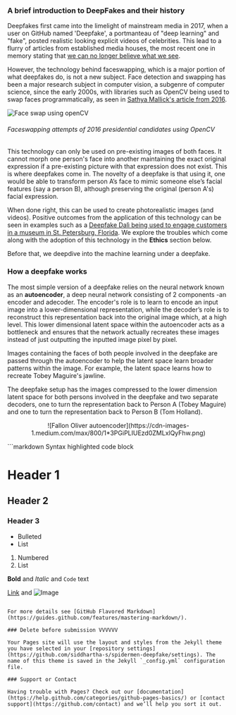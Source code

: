 ### A brief introduction to DeepFakes and their history

Deepfakes first came into the limelight of mainstream media in 2017, when a user on GitHub named 'Deepfake', a portmanteau of "deep learning" and "fake", posted realistic looking explicit videos of celebrities. This lead to a flurry of articles from established media houses, the most recent one in memory stating that [we can no longer believe what we see](https://www.nytimes.com/2019/06/10/opinion/deepfake-pelosi-video.html). 

However, the technology behind faceswapping, which is a major portion of what deepfakes do, is not a new subject. Face detection and swapping has been a major research subject in computer vision, a subgenre of computer science, since the early 2000s, with libraries such as OpenCV being used to swap faces programmatically, as seen in [Sathya Mallick's article from 2016](https://www.learnopencv.com/face-swap-using-opencv-c-python/).

![Face swap using openCV](https://www.learnopencv.com/wp-content/uploads/2016/04/presidential-candidates.jpg)

<p align="center">
<h6>Faceswapping attempts of 2016 presidential candidates using OpenCV</h6>
</p>

This technology can only be used on pre-existing images of both faces. It cannot morph one person's face into another maintaining the exact original expression if a pre-existing picture with that expression does not exist. This is where deepfakes come in. The novelty of a deepfake is that using it, one would be able to transform person A’s face to mimic someone else’s facial features (say a person B), although preserving the original (person A's) facial expression.

When done right, this can be used to create photorealistic images (and videos). Positive outcomes from the application of this technology can be seen in examples such as a [Deepfake Dalì being used to engage customers in a museum in St. Petersburg, Florida](https://www.theverge.com/2019/5/10/18540953/salvador-dali-lives-deepfake-museum). We explore the troubles which come along with the adoption of this technology in the **Ethics** section below.

Before that, we deepdive into the machine learning under a deepfake. 

### How a deepfake works

The most simple version of a deepfake relies on the neural network known as an **autoencoder**, a deep neural network consisting of 2 components -an encoder and  adecoder. The encoder's role is to learn to encode an input image into a lower-dimensional representation, while the decoder’s role is to reconstruct this representation back into the original image which, at a high level. This lower dimensional latent space within the autoencoder acts as a bottleneck and ensures that the network actually recreates these images instead of just outputting the inputted image pixel by pixel. 

Images containing the faces of both people involved in the deepfake are passed through the autoencoder to help the latent space 
learn broader patterns within the image. For example, the latent space learns how to recreate Tobey Maguire's jawline. 

The deepfake setup has the images compressed to the lower dimension latent space for both persons involved in the deepfake and two separate decoders, one to turn the representation back to Person A (Tobey Maguire) and one to turn the representation back to Person B (Tom Holland). 
<p align="center">
![Fallon Oliver autoencoder](https://cdn-images-1.medium.com/max/800/1*3PGiPLIUEzd0ZMLxlQyFhw.png)
</p>
```markdown
Syntax highlighted code block

# Header 1
## Header 2
### Header 3

- Bulleted
- List

1. Numbered
2. List

**Bold** and _Italic_ and `Code` text

[Link](url) and ![Image](src)
```

For more details see [GitHub Flavored Markdown](https://guides.github.com/features/mastering-markdown/).

### Delete before submission VVVVVV

Your Pages site will use the layout and styles from the Jekyll theme you have selected in your [repository settings](https://github.com/siddhartha-s/spidermen-deepfake/settings). The name of this theme is saved in the Jekyll `_config.yml` configuration file.

### Support or Contact

Having trouble with Pages? Check out our [documentation](https://help.github.com/categories/github-pages-basics/) or [contact support](https://github.com/contact) and we’ll help you sort it out.
